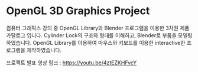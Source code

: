 # OpenGL 3D Graphics Project

컴퓨터 그래픽스 강의 중 OpenGL Library와 Blender 프로그램을 이용한 3차원 제품 카탈로그 입니다.
Cylinder Lock의 구조와 형태를 이해하고, Blender로 부품을 모델링 하였습니다.
OpenGL Library를 이용하여 마우스와 키보드를 이용한 interactive한 프로그램을 제작하였습니다.


프로젝트 발표 영상 링크 : https://youtu.be/4ztEZKHFvcY
